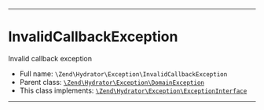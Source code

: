 ***

# InvalidCallbackException

Invalid callback exception

* Full name: `\Zend\Hydrator\Exception\InvalidCallbackException`
* Parent class: [`\Zend\Hydrator\Exception\DomainException`](./DomainException.md)
* This class implements:
  [`\Zend\Hydrator\Exception\ExceptionInterface`](./ExceptionInterface.md)

***

